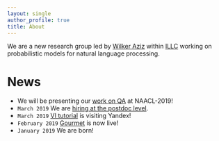 ```yaml
---
layout: single
author_profile: true
title: About
---
```


We are a new research group led by [Wilker Aziz](http://wilkeraziz.github.io) within [ILLC](http://www.illc.uva.nl) working on probabilistic models for natural language processing. 


# News

* We will be presenting our [work on QA](/papers) at NAACL-2019!
* `March 2019` We are [hiring at the postdoc level](https://www.uva.nl/shared-content/uva/en/vacancies/2019/03/19-171-postdoctoral-researcher-in-neural-machine-translation.html).
* `March 2019` [VI tutorial](/teaching/vitutorial) is visiting Yandex!
* `February 2019` [Gourmet](https://gourmet-project.eu) is now live!
* `January 2019` We are born!

